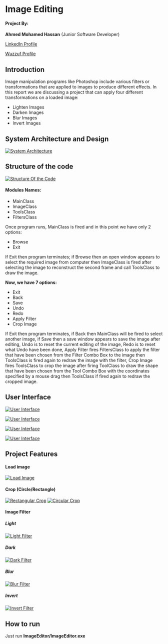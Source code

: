 # **Image Editing**



#### Project By: 
**Ahmed Mohamed Hassan** (Junior Software Developer)

[LinkedIn Profile](https://www.linkedin.com/in/ahmed-mohamed-128142105/ "LinkedIn Profile")

[Wuzzuf Profile](https://wuzzuf.net/me/Ahmed-Mohammed-34 "Wuzzuf Profile")


## Introduction
Image manipulation programs like Photoshop include various filters or transformations that are applied to images to produce different effects. In this report we are discussing a project that can apply four different transformations on a loaded image:
- Lighten Images
- Darken Images
- Blur Images
- Invert Images

## System Architecture and Design

[![System Architecture](Images/ImageEditorArchitecture.jpg "System Architecture")](Images/ImageEditorArchitecture.jpg "System Architecture")
## Structure of the code

[![Structure Of the Code](Images/ImageEditorcodestructures.jpg "Structure Of the Code")](http://i66.tinypic.com/2cdzvd3.jpg "Structure Of the Code")
#### Modules Names:
- MainClass
- ImageClass
- ToolsClass
- FiltersClass

Once program runs, MainClass is fired and in this point we have only 2 options:

- Browse
- Exit

 If Exit then program terminates; if Browse then an open window appears to select the required image from computer then ImageClass is fired after selecting the image to reconstruct the second frame and call ToolsClass to draw the image.
 
**Now, we have 7 options:**
- Exit
- Back
- Save
- Undo
- Redo
- Apply Filter
- Crop Image

If Exit then program terminates, if Back then MainClass will be fired to select another image, if Save then a save window appears to save the image after editing, Undo is to reset the current editing of the image, Redo is to reset what Undo have been done, Apply Filter fires FiltersClass to apply the filter that have been chosen from the Filter Combo Box to the image then ToolsClass is fired again to redraw the image with the filter, Crop Image fires ToolsClass to crop the image after firing ToolClass to draw the shape that have been chosen from the Tool Combo Box with the coordinates specified by a mouse drag then ToolsClass if fired again to redraw the cropped image.

## User Interface


[![User Interface](Images/UserInterface/1.JPG "User Interface")](Images/UserInterface/1.JPG "User Interface")

[![User Interface](Images/UserInterface/2.JPG "User Interface")](Images/UserInterface/2.JPG "User Interface")

[![User Interface](Images/UserInterface/3.JPG "User Interface")](Images/UserInterface/3.JPG "User Interface")

[![User Interface](Images/UserInterface/4.JPG "User Interface")](Images/UserInterface/4.JPG "User Interface")

## Project Features

#### Load image
[![Load Image](Images/Features/1.jpg "Load Image")](Images/Features/1.jpg "Load Image")

#### Crop (Circle/Rectangle)
[![Rectangular Crop](Images/Features/2.jpg "Rectangular Crop")](Images/Features/2.jpg "Rectangular Crop")
[![Circular Crop](Images/Features/3.jpg "Circular Crop")](Images/Features/3.jpg "Circular Crop")
#### Image Filter
##### Light
[![Light Filter](Images/Features/4.jpg "Light Filter")](Images/Features/4.jpg "Light Filter")
##### Dark
[![Dark Filter](Images/Features/5.jpg "Dark Filter")](Images/Features/5.jpg "Dark Filter")
##### Blur
[![Blur Filter](Images/Features/6.jpg "Blur Filter")](Images/Features/6.jpg "Blur Filter")
##### Invert
[![Invert Filter](Images/Features/7.jpg "Invert Filter")](Images/Features/7.jpg "Invert Filter")

## How to run

Just run **ImageEditor/ImageEditor.exe**
